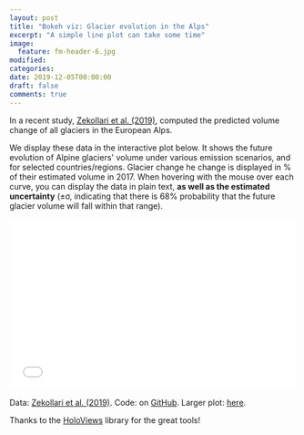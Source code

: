 ```yaml
---
layout: post
title: "Bokeh viz: Glacier evolution in the Alps"
excerpt: "A simple line plot can take some time"
image:
  feature: fm-header-6.jpg
modified:
categories:
date: 2019-12-05T00:00:00
draft: false
comments: true
---
```


In a recent study, [Zekollari et al. (2019)](https://www.the-cryosphere.net/13/1125/2019/),
computed the predicted volume change of all glaciers in the European Alps.

We display these data in the interactive plot below.
It shows the future evolution of Alpine glaciers' volume under various
emission scenarios, and for selected countries/regions. Glacier change
he change is displayed in % of their estimated volume in 2017. When hovering
with the mouse over each curve, you can display the data in plain text,
**as well as the estimated uncertainty** (±σ, indicating
that there is 68% probability that the future glacier volume will fall
within that range).

<iframe src="/images/blog/bokeh-alps/alps_future.html"
    sandbox="allow-same-origin allow-scripts"
    width="100%"
    height="300"
    scrolling="no"
    seamless="seamless"
    frameborder="0">
</iframe>

Data: [Zekollari et al. (2019)](https://www.the-cryosphere.net/13/1125/2019/).
Code: on [GitHub](https://gist.github.com/fmaussion/2ce2496774639f16f8c5bddeece3473a).
Larger plot: [here](/images/blog/bokeh-alps/alps_future_large.html).


Thanks to the [HoloViews](http://holoviews.org/) library for the great tools!
